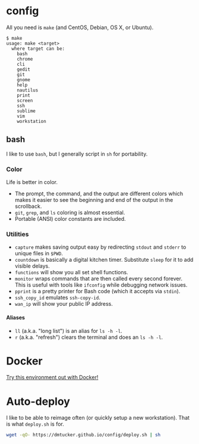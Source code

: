 # config

All you need is `make` (and CentOS, Debian, OS X, or Ubuntu).

```
$ make
usage: make <target>
  where target can be:
    bash
    chrome
    cli
    gedit
    git
    gnome
    help
    nautilus
    print
    screen
    ssh
    sublime
    vim
    workstation
```

## bash

I like to use `bash`, but I generally script in `sh` for portability.

### Color

Life is better in color.

* The prompt, the command, and the output are different colors which makes it easier to see the beginning and end of the output in the scrollback.
* `git`, `grep`, and `ls` coloring is almost essential.
* Portable (ANSI) color constants are included.

### Utilities

* `capture` makes saving output easy by redirecting `stdout` and `stderr` to unique files in `$PWD`.
* `countdown` is basically a digital kitchen timer. Substitute `sleep` for it to add visible delays.
* `functions` will show you all set shell functions.
* `monitor` wraps commands that are then called every second forever. This is useful with tools like `ifconfig` while debugging network issues.
* `pprint` is a pretty printer for Bash code (which it accepts via `stdin`).
* `ssh_copy_id` emulates `ssh-copy-id`.
* `wan_ip` will show your public IP address.

#### Aliases
* `ll` (a.k.a. "long list") is an alias for `ls -h -l`.
* `r` (a.k.a. "refresh") clears the terminal and does an `ls -h -l`.

# Docker

[Try this environment out with Docker!](https://registry.hub.docker.com/u/dmtucker/config)


# Auto-deploy

I like to be able to reimage often (or quickly setup a new workstation).
That is what `deploy.sh` is for.

``` sh
wget -qO- https://dmtucker.github.io/config/deploy.sh | sh
```
